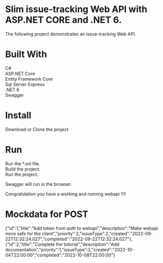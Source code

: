 #  Slim issue-tracking Web API with ASP.NET CORE and .NET 6.

The following project demonstrates an issue-tracking Web API.

# Built With
 C#<br/>
 ASP.NET Core <br/>
 Entity Framework Core<br/>
 Sql Server Express<br/>
.NET 6<br/>
Swagger<br />

# Install
 Download or Clone the project
 
# Run
Run the *.snl file.<br/>
Build the project.<br/>
Run the project.<br/>

Swagger will run in the browser.<br/>

Congratulation you have a working and running webapi !!!!

# Mockdata for POST

{"id":1,"title":"Add token from auth to webapi","description":"Make webapi more safe for the client","priority":2,"issueType":2,"created":"2022-09-22T12:32:24.027","completed":"2022-09-22T12:32:24.027"},
{"id":2,"title":"Complete the tutorial","description":"Add documentation","priority":1,"issueType":2,"created":"2022-10-04T22:00:00","completed":"2022-10-08T22:00:00"}
